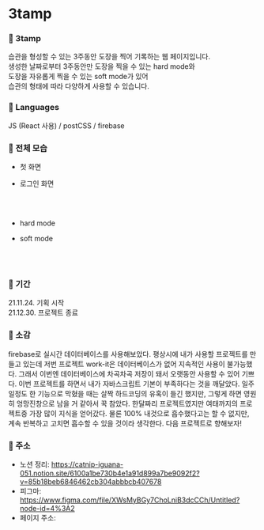 # 3tamp

### 🐻 3tamp

습관을 형성할 수 있는 3주동안 도장을 찍어 기록하는 웹 페이지입니다. <br>
생성한 날짜로부터 3주동안만 도장을 찍을 수 있는 hard mode와 <br>
도장을 자유롭게 찍을 수 있는 soft mode가 있어 <br>
습관의 형태에 따라 다양하게 사용할 수 있습니다. <br>

### 🐻 Languages

JS (React 사용) / postCSS / firebase

### 🐻 전체 모습

- 첫 화면

- 로그인 화면

<br>
<br>

- hard mode

- soft mode

<br>
<br>

### 🐻 기간

21.11.24. 기획 시작 <br>
21.12.30. 프로젝트 종료

### 🐻 소감

firebase로 실시간 데이터베이스를 사용해보았다. 평상시에 내가 사용할 프로젝트를 만들고 있는데 저번 프로젝트 work-it은 데이터베이스가 없어 지속적인 사용이 불가능했다. 그래서 이번엔 데이터베이스에 차곡차곡 저장이 돼서 오랫동안 사용할 수 있어 기쁘다. 이번 프로젝트를 하면서 내가 자바스크립트 기본이 부족하다는 것을 깨달았다. 일주일정도 한 기능으로 막혔을 때는 살짝 하드코딩의 유혹이 들긴 했지만, 그렇게 하면 영원히 엉망진창으로 남을 거 같아서 꾹 참았다. 한달짜리 프로젝트였지만 여태까지의 프로젝트중 가장 많이 지식을 얻어갔다. 물론 100% 내것으로 흡수했다고는 할 수 없지만, 계속 반복하고 고치면 흡수할 수 있을 것이라 생각한다. 다음 프로젝트로 향해보자!

### 🐻 주소

- 노션 정리: https://catnip-iguana-051.notion.site/6100a1be730b4e1a91d899a7be9092f2?v=85b18beb6846462cb304abbbcb407678
- 피그마: https://www.figma.com/file/XWsMyBGy7ChoLniB3dcCCh/Untitled?node-id=4%3A2
- 페이지 주소:
